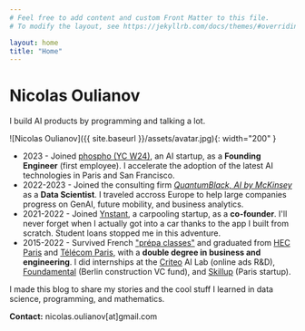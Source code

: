 ```yaml
---
# Feel free to add content and custom Front Matter to this file.
# To modify the layout, see https://jekyllrb.com/docs/themes/#overriding-theme-defaults

layout: home
title: "Home"
---
```


# Nicolas Oulianov

I build AI products by programming and talking a lot.

![Nicolas Oulianov]({{ site.baseurl }}/assets/avatar.jpg){: width="200" }

- 2023 - Joined [phospho (YC W24)](https://phospho.ai), an AI startup, as a **Founding Engineer** (first employee). I accelerate the adoption of the latest AI technologies in Paris and San Francisco.
- 2022-2023 - Joined the consulting firm _[QuantumBlack, AI by McKinsey](https://www.mckinsey.com/capabilities/quantumblack/how-we-help-clients)_ as a **Data Scientist**. I traveled accross Europe to help large companies progress on GenAI, future mobility, and business analytics.
- 2021-2022 - Joined [Ynstant](https://www.ynstant.io), a carpooling startup, as a **co-founder**. I'll never forget when I actually got into a car thanks to the app I built from scratch. Student loans stopped me in this adventure.
- 2015-2022 - Survived French ["prépa classes"](https://aphec.fr/wp-content/uploads/2012/03/Introducing_The_PREPA_Classes_in_THE_FRENCH_HIGHER_EDUCATION_SYSTEM.pdf) and graduated from [HEC Paris](https://www.hec.edu/en) and [Télécom Paris](https://www.telecom-paris.fr/en/home), with a **double degree in business and engineering**. I did internships at the [Criteo](https://www.criteo.com) AI Lab (online ads R&D), [Foundamental](https://www.foundamental.com) (Berlin construction VC fund), and [Skillup](https://www.skillup.co) (Paris startup).

I made this blog to share my stories and the cool stuff I learned in data science, programming, and mathematics.

**Contact:** nicolas.oulianov[at]gmail.com
